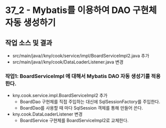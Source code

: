 # 37_2 - Mybatis를 이용하여 DAO 구현체 자동 생성하기


## 작업 소스 및 결과

- src/main/java//kny/cook/service/impl/BoardServiceImpl2.java 추가
- src/main/java//kny/cook/DataLoaderListener.java 변경


### 작업1: BoardServiceImpl 에 대해서 Mybatis DAO 자동 생성기를 적용한다.

- kny.cook.service.impl.BoardServiceImpl2 추가
  - BoardDao 구현체를 직접 주입하는 대신에 SqlSessionFactory를 주입한다.
  - BoardDao를 사용할 때 마다 SqlSession 객체를 통해 만들어 쓴다. 
- kny.cook.DataLoaderListener 변경
  - BoardService 구현체를 BoardServiceImpl2로 교체한다.
